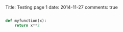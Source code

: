 Title: Testing page 1
date: 2014-11-27
comments: true

``` python

def myfunction(x):
	return x**2
```